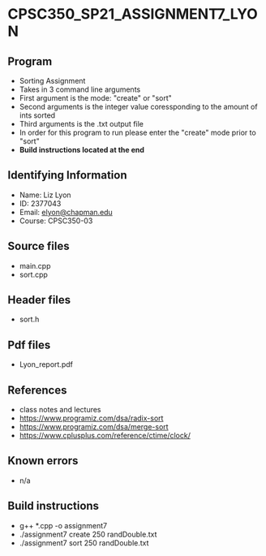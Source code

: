 # CPSC350_SP21_ASSIGNMENT7_LYON

## Program
* Sorting Assignment
* Takes in 3 command line arguments 
* First argument is the mode: "create" or "sort"
* Second arguments is the integer value coressponding to the amount of ints sorted
* Third arguments is the .txt output file 
* In order for this program to run please enter the "create" mode prior to "sort"
* **Build instructions located at the end**

## Identifying Information
* Name: Liz Lyon
* ID: 2377043
* Email: elyon@chapman.edu
* Course: CPSC350-03

## Source files
* main.cpp
* sort.cpp

## Header files
* sort.h

## Pdf files
* Lyon_report.pdf

## References 
* class notes and lectures
* https://www.programiz.com/dsa/radix-sort
* https://www.programiz.com/dsa/merge-sort
* https://www.cplusplus.com/reference/ctime/clock/

## Known errors
* n/a

## Build instructions 
* g++ *.cpp -o assignment7
* ./assignment7 create 250 randDouble.txt
* ./assignment7 sort 250 randDouble.txt
